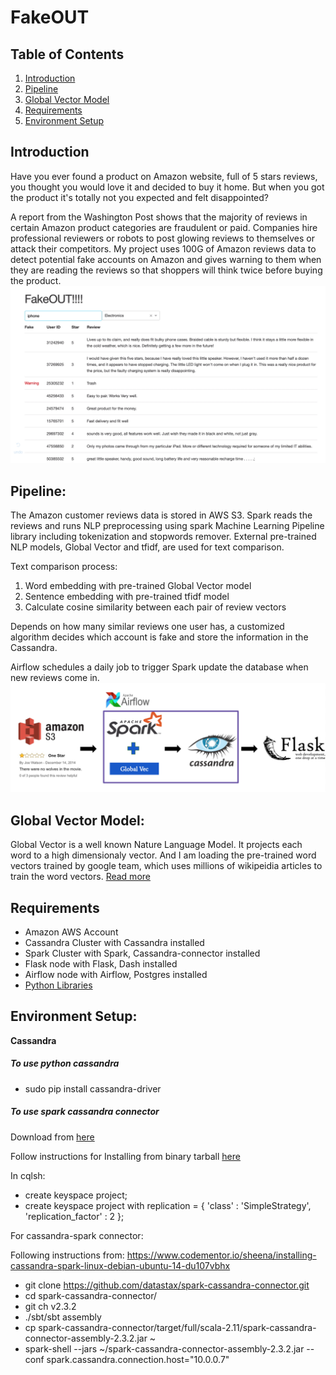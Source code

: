 # FakeOUT

## Table of Contents
1. [Introduction](README.md#Introduction)
2. [Pipeline](README.md#Pipeline)
3. [Global Vector Model](README.md#Global%20Vector%20Model)
4. [Requirements](README.md#Requirements)
5. [Environment Setup](README.md#Environment%20Setup)



## Introduction

Have you ever found a product on Amazon website, full of 5 stars reviews, you thought you would love it and decided to buy it home. But when you got the product it's totally not you expected and felt disappointed? 

A report from the Washington Post shows that the majority of reviews in certain Amazon product categories are fraudulent or paid. Companies hire professional reviewers or robots to post glowing reviews to themselves or attack their competitors. My project uses 100G of Amazon reviews data to detect potential fake accounts on Amazon and gives warning to them when they are reading the reviews so that shoppers will think twice before buying the product.
![](./img/app.png)


## Pipeline:

The Amazon customer reviews data is stored in AWS S3. Spark reads the reviews and runs NLP preprocessing using spark Machine Learning Pipeline library including tokenization and stopwords remover. External pre-trained NLP models, Global Vector and tfidf, are used for text comparison. 

Text comparison process:
1. Word embedding with pre-trained Global Vector model
2. Sentence embedding with pre-trained tfidf model
3. Calculate cosine similarity between each pair of review vectors 

Depends on how many similar reviews one user has, a customized algorithm decides which account is fake and store the information in the Cassandra.

Airflow schedules a daily job to trigger Spark update the database when new reviews come in.
![](./img/pipeLines.png)


## Global Vector Model:

Global Vector is a well known Nature Language Model. It projects each word to a high dimensionaly vector. And I am loading the pre-trained word vectors trained by google team, which uses millions of wikipeidia articles to train the word vectors.
[Read more](https://nlp.stanford.edu/projects/glove/)


## Requirements

* Amazon AWS Account
* Cassandra Cluster with Cassandra installed
* Spark Cluster with Spark, Cassandra-connector installed
* Flask node with Flask, Dash installed
* Airflow node with Airflow, Postgres installed
* [Python Libraries](.python_requirements.txt)  

## Environment Setup:

**Cassandra**
##### To use python cassandra
- sudo pip install cassandra-driver

##### To use spark cassandra connector
Download from [here](http://www.apache.org/dyn/closer.lua/cassandra/3.11.3/apache-cassandra-3.11.3-bin.tar.gz)

Follow instructions for Installing from binary tarball [here](http://cassandra.apache.org/doc/latest/getting_started/installing.html)

In cqlsh:
- create keyspace project;
- create keyspace project with replication = { 'class' : 'SimpleStrategy', 'replication_factor' : 2 };

For cassandra-spark connector:

Following instructions from: https://www.codementor.io/sheena/installing-cassandra-spark-linux-debian-ubuntu-14-du107vbhx

- git clone https://github.com/datastax/spark-cassandra-connector.git
- cd spark-cassandra-connector/
- git ch v2.3.2
- ./sbt/sbt assembly
- cp spark-cassandra-connector/target/full/scala-2.11/spark-cassandra-connector-assembly-2.3.2.jar ~
- spark-shell --jars ~/spark-cassandra-connector-assembly-2.3.2.jar --conf spark.cassandra.connection.host="10.0.0.7"


